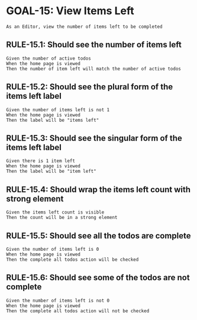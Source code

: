 # GOAL-15: View Items Left

```gherkin
As an Editor, view the number of items left to be completed
```

## RULE-15.1: Should see the number of items left

```gherkin
Given the number of active todos
When the home page is viewed
Then the number of item left will match the number of active todos
```

## RULE-15.2: Should see the plural form of the items left label

```gherkin
Given the number of items left is not 1
When the home page is viewed
Then the label will be "items left"
```

## RULE-15.3: Should see the singular form of the items left label

```gherkin
Given there is 1 item left
When the home page is viewed
Then the label will be "item left"
```

## RULE-15.4: Should wrap the items left count with strong element

```gherkin
Given the items left count is visible
Then the count will be in a strong element
```

## RULE-15.5: Should see all the todos are complete

```gherkin
Given the number of items left is 0
When the home page is viewed
Then the complete all todos action will be checked
```

## RULE-15.6: Should see some of the todos are not complete

```gherkin
Given the number of items left is not 0
When the home page is viewed
Then the complete all todos action will not be checked
```
